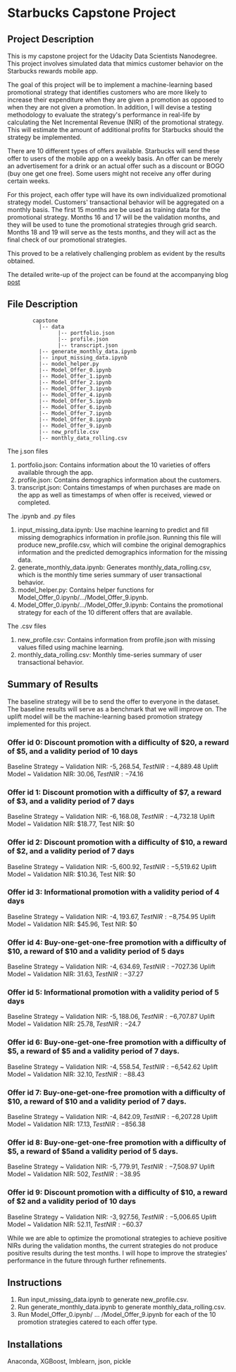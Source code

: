 # Starbucks Capstone Project

## Project Description
This is my capstone project for the Udacity Data Scientists Nanodegree. This project involves simulated data that mimics customer behavior on the Starbucks rewards mobile app. 

The goal of this project will be to implement a machine-learning based promotional strategy that identifies customers who are more likely to increase their expenditure when they are given a promotion as opposed to when they are not given a promotion. In addition, I will devise a testing methodology to evaluate the strategy's performance in real-life by calculating the Net Incremental Revenue (NIR) of the promotional strategy. This will estimate the amount of additional profits for Starbucks should the strategy be implemented.

There are 10 different types of offers available. Starbucks will send these offer to users of the mobile app on a weekly basis. An offer can be merely an advertisement for a drink or an actual offer such as a discount or BOGO (buy one get one free). Some users might not receive any offer during certain weeks.

For this project, each offer type will have its own individualized promotional strategy model. Customers' transactional behavior will be aggregated on a monthly basis. The first 15 months are be used as training data for the promotional strategy. Months 16 and 17 will be the validation months, and they will be used to tune the promotional strategies through grid search. Months 18 and 19 will serve as the tests months, and they will act as the final check of our promotional strategies.

This proved to be a relatively challenging problem as evident by the results obtained.

The detailed write-up of the project can be found at the accompanying blog [post](https://medium.com/@joshxinjielee/designing-and-testing-a-promotion-strategy-for-starbucks-2f25ec9ae00c)

## File Description
~~~~~~~
        capstone
          |-- data
                |-- portfolio.json
                |-- profile.json
                |-- transcript.json
          |-- generate_monthly_data.ipynb
          |-- input_missing_data.ipynb
          |-- model_helper.py
          |-- Model_Offer_0.ipynb
          |-- Model_Offer_1.ipynb
          |-- Model_Offer_2.ipynb
          |-- Model_Offer_3.ipynb
          |-- Model_Offer_4.ipynb
          |-- Model_Offer_5.ipynb
          |-- Model_Offer_6.ipynb
          |-- Model_Offer_7.ipynb
          |-- Model_Offer_8.ipynb
          |-- Model_Offer_9.ipynb
          |-- new_profile.csv
          |-- monthly_data_rolling.csv
~~~~~~~
The j.son files
1. portfolio.json: Contains information about the 10 varieties of offers available through the app.
2. profile.json: Contains demographics information about the customers.
3. transcript.json: Contains timestamps of when purchases are made on the app as well as timestamps of when offer is received, viewed or completed.

The .ipynb and .py files
1. input_missing_data.ipynb: Use machine learning to predict and fill missing demographics information in profile.json. Running this file will produce new_profile.csv, which will combine the original demographics information and the predicted demographics information for the missing data.
2. generate_monthly_data.ipynb: Generates monthly_data_rolling.csv, which is the monthly time series summary of user transactional behavior.
3. model_helper.py: Contains helper functions for Model_Offer_0.ipynb/.../Model_Offer_9.ipynb.
4. Model_Offer_0.ipynb/.../Model_Offer_9.ipynb: Contains the promotional strategy for each of the 10 different offers that are available.

The .csv files
1. new_profile.csv: Contains information from profile.json with missing values filled using machine learning.
2. monthly_data_rolling.csv: Monthly time-series summary of user transactional behavior.

## Summary of Results
The baseline strategy will be to send the offer to everyone in the dataset. The baseline results will serve as a benchmark that we will improve on. The uplift model will be the machine-learning based promotion strategy implemented for this project.

### Offer id 0: Discount promotion with a difficulty of $20, a reward of $5, and a validity period of 10 days
Baseline Strategy ~ Validation NIR: -$5,268.54, Test NIR: -$4,889.48
Uplift Model ~ Validation NIR: $30.06, Test NIR: -$74.16

### Offer id 1: Discount promotion with a difficulty of $7, a reward of $3, and a validity period of 7 days
Baseline Strategy ~ Validation NIR: -$6,168.08, Test NIR: -$4,732.18
Uplift Model ~ Validation NIR: $18.77, Test NIR: $0

### Offer id 2: Discount promotion with a difficulty of $10, a reward of $2, and a validity period of 7 days
Baseline Strategy ~ Validation NIR: -$5,600.92, Test NIR: -$5,519.62
Uplift Model ~ Validation NIR: $10.36, Test NIR: $0

### Offer id 3: Informational promotion with a validity period of 4 days
Baseline Strategy ~ Validation NIR: -$4,193.67, Test NIR: -$8,754.95
Uplift Model ~ Validation NIR: $45.96, Test NIR: $0

### Offer id 4: Buy-one-get-one-free promotion with a difficulty of $10, a reward of $10 and a validity period of 5 days
Baseline Strategy ~ Validation NIR: -$4,634.69, Test NIR: -$7027.36
Uplift Model ~ Validation NIR: $31.63, Test NIR: -$37.27

### Offer id 5: Informational promotion with a validity period of 5 days
Baseline Strategy ~ Validation NIR: -$5,188.06, Test NIR: -$6,707.87
Uplift Model ~ Validation NIR: $25.78, Test NIR: -$24.7

### Offer id 6: Buy-one-get-one-free promotion with a difficulty of $5, a reward of $5 and a validity period of 7 days.
Baseline Strategy ~ Validation NIR: -$4,558.54, Test NIR: -$6,542.62
Uplift Model ~ Validation NIR: $32.10, Test NIR: -$88.43

### Offer id 7: Buy-one-get-one-free promotion with a difficulty of $10, a reward of $10 and a validity period of 7 days.
Baseline Strategy ~ Validation NIR: -$4,842.09, Test NIR: -$6,207.28
Uplift Model ~ Validation NIR: $17.13, Test NIR: -$856.38

### Offer id 8: Buy-one-get-one-free promotion with a difficulty of $5, a reward of $5and a validity period of 5 days.
Baseline Strategy ~ Validation NIR: -$5,779.91, Test NIR: -$7,508.97
Uplift Model ~ Validation NIR: $502, Test NIR: -$38.95

### Offer id 9: Discount promotion with a difficulty of $10, a reward of $2 and a validity period of 10 days
Baseline Strategy ~ Validation NIR: -$3,927.56, Test NIR: -$5,006.65
Uplift Model ~ Validation NIR: $52.11, Test NIR: -$60.37

While we are able to optimize the promotional strategies to achieve positive NIRs during the validation months, the current strategies do not produce positive results during the test months. I will hope to improve the strategies' performance in the future through further refinements.

## Instructions
1. Run input_missing_data.ipynb to generate new_profile.csv.
2. Run generate_monthly_data.ipynb to generate monthly_data_rolling.csv.
2. Run Model_Offer_0.ipynb/ ... /Model_Offer_9.ipynb for each of the 10 promotion strategies catered to each offer type.

## Installations
Anaconda, XGBoost, Imblearn, json, pickle
